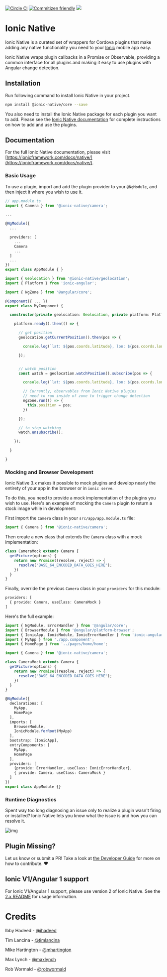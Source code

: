[![Circle CI](https://circleci.com/gh/driftyco/ionic-native.svg?style=shield)](https://circleci.com/gh/driftyco/ionic-native) [![Commitizen friendly](https://img.shields.io/badge/commitizen-friendly-brightgreen.svg)](https://commitizen.github.io/cz-cli/) ![](https://img.shields.io/npm/v/@ionic-native/core.svg)


# Ionic Native

Ionic Native is a curated set of wrappers for Cordova plugins that make adding any native functionality you need to your [Ionic](https://ionicframework.com/) mobile app easy.

Ionic Native wraps plugin callbacks in a Promise or Observable, providing a common interface for all plugins and making it easy to use plugins with Angular change detection.

## Installation

Run following command to install Ionic Native in your project.
```bash
npm install @ionic-native/core --save
```

You also need to install the Ionic Native package for each plugin you want to add. Please see the [Ionic Native documentation](https://ionicframework.com/docs/native/) for complete instructions on how to add and use the plugins.

## Documentation

For the full Ionic Native documentation, please visit [https://ionicframework.com/docs/native/](https://ionicframework.com/docs/native/).

### Basic Usage

To use a plugin, import and add the plugin provider to your `@NgModule`, and then inject it where you wish to use it.

```typescript
// app.module.ts
import { Camera } from '@ionic-native/camera';

...

@NgModule({
  ...

  providers: [
    ...
    Camera
    ...
  ]
  ...
})
export class AppModule { }
```

```typescript
import { Geolocation } from '@ionic-native/geolocation';
import { Platform } from 'ionic-angular';

import { NgZone } from '@angular/core';

@Component({ ... })
export class MyComponent {

  constructor(private geolocation: Geolocation, private platform: Platform, private ngZone: NgZone) {

    platform.ready().then(() => {

      // get position
      geolocation.getCurrentPosition().then(pos => {

        console.log(`lat: ${pos.coords.latitude}, lon: ${pos.coords.longitude}`)

      });


      // watch position
      const watch = geolocation.watchPosition().subscribe(pos => {

        console.log(`lat: ${pos.coords.latitude}, lon: ${pos.coords.longitude}`)

        // Currently, observables from Ionic Native plugins
        // need to run inside of zone to trigger change detection
        ngZone.run(() => {
          this.position = pos;
        })

      });

      // to stop watching
      watch.unsubscribe();

    });

  }

}
```

### Mocking and Browser Development

Ionic Native 3.x makes it possible to mock plugins and develop nearly the entirety of your app in the browser or in `ionic serve`.

To do this, you need to provide a mock implementation of the plugins you wish to use. Here's an example of mocking the `Camera` plugin to return a stock image while in development:

First import the `Camera` class in your `src/app/app.module.ts` file:

```typescript
import { Camera } from '@ionic-native/camera';
```

Then create a new class that extends the `Camera` class with a mock implementation:

```typescript
class CameraMock extends Camera {
  getPicture(options) {
    return new Promise((resolve, reject) => {
      resolve("BASE_64_ENCODED_DATA_GOES_HERE");
    })
  }
}
```

Finally, override the previous `Camera` class in your `providers` for this module:

```typescript
providers: [
  { provide: Camera, useClass: CameraMock }
]
```

Here's the full example:

```typescript
import { NgModule, ErrorHandler } from '@angular/core';
import { BrowserModule } from '@angular/platform-browser';
import { IonicApp, IonicModule, IonicErrorHandler } from 'ionic-angular';
import { MyApp } from './app.component';
import { HomePage } from '../pages/home/home';

import { Camera } from '@ionic-native/camera';

class CameraMock extends Camera {
  getPicture(options) {
    return new Promise((resolve, reject) => {
      resolve("BASE_64_ENCODED_DATA_GOES_HERE");
    })
  }
}

@NgModule({
  declarations: [
    MyApp,
    HomePage
  ],
  imports: [
    BrowserModule,
    IonicModule.forRoot(MyApp)
  ],
  bootstrap: [IonicApp],
  entryComponents: [
    MyApp,
    HomePage
  ],
  providers: [
    {provide: ErrorHandler, useClass: IonicErrorHandler},
    { provide: Camera, useClass: CameraMock }
  ]
})
export class AppModule {}
```


### Runtime Diagnostics

Spent way too long diagnosing an issue only to realize a plugin wasn't firing or installed? Ionic Native lets you know what the issue is and how you can resolve it.

![img](https://ionic-io-assets.s3.amazonaws.com/ionic-native-console.png)


## Plugin Missing?
Let us know or submit a PR! Take a look at [the Developer Guide](https://github.com/driftyco/ionic-native/blob/master/DEVELOPER.md) for more on how to contribute. :heart:

## Ionic V1/Angular 1 support

For Ionic V1/Angular 1 support, please use version 2 of Ionic Native. See the [2.x README](https://github.com/driftyco/ionic-native/blob/8cd648db5cddd7bdbe2bd78839b19c620cc8c04c/README.md) for usage information.

# Credits

Ibby Hadeed - [@ihadeed](https://github.com/ihadeed)

Tim Lancina - [@timlancina](https://twitter.com/timlancina)

Mike Hartington - [@mhartington](https://twitter.com/mhartington)

Max Lynch - [@maxlynch](https://twitter.com/maxlynch)

Rob Wormald - [@robwormald](https://twitter.com/robwormald)

